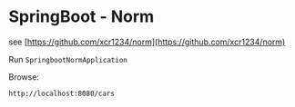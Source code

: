 # SpringBoot - Norm

see [https://github.com/xcr1234/norm](https://github.com/xcr1234/norm)

Run `SpringbootNormApplication`

Browse:

`http://localhost:8080/cars`